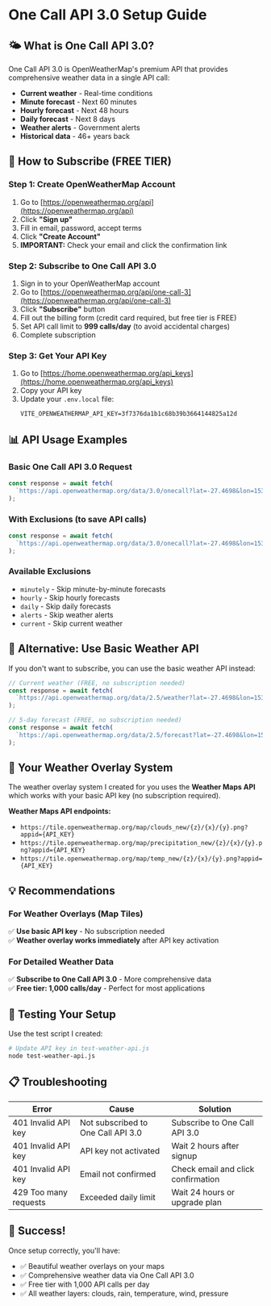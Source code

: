 # One Call API 3.0 Setup Guide

## 🌤️ What is One Call API 3.0?

One Call API 3.0 is OpenWeatherMap's premium API that provides comprehensive weather data in a single API call:

- **Current weather** - Real-time conditions
- **Minute forecast** - Next 60 minutes
- **Hourly forecast** - Next 48 hours  
- **Daily forecast** - Next 8 days
- **Weather alerts** - Government alerts
- **Historical data** - 46+ years back

## 🔑 How to Subscribe (FREE TIER)

### Step 1: Create OpenWeatherMap Account
1. Go to [https://openweathermap.org/api](https://openweathermap.org/api)
2. Click **"Sign up"** 
3. Fill in email, password, accept terms
4. Click **"Create Account"**
5. **IMPORTANT:** Check your email and click the confirmation link

### Step 2: Subscribe to One Call API 3.0
1. Sign in to your OpenWeatherMap account
2. Go to [https://openweathermap.org/api/one-call-3](https://openweathermap.org/api/one-call-3)
3. Click **"Subscribe"** button
4. Fill out the billing form (credit card required, but free tier is FREE)
5. Set API call limit to **999 calls/day** (to avoid accidental charges)
6. Complete subscription

### Step 3: Get Your API Key
1. Go to [https://home.openweathermap.org/api_keys](https://home.openweathermap.org/api_keys)
2. Copy your API key
3. Update your `.env.local` file:
   ```env
   VITE_OPENWEATHERMAP_API_KEY=3f7376da1b1c68b39b3664144825a12d
   ```

## 📊 API Usage Examples

### Basic One Call API 3.0 Request
```javascript
const response = await fetch(
  `https://api.openweathermap.org/data/3.0/onecall?lat=-27.4698&lon=153.0251&appid=${API_KEY}&units=metric`
);
```

### With Exclusions (to save API calls)
```javascript
const response = await fetch(
  `https://api.openweathermap.org/data/3.0/onecall?lat=-27.4698&lon=153.0251&exclude=minutely,alerts&appid=${API_KEY}&units=metric`
);
```

### Available Exclusions
- `minutely` - Skip minute-by-minute forecasts
- `hourly` - Skip hourly forecasts  
- `daily` - Skip daily forecasts
- `alerts` - Skip weather alerts
- `current` - Skip current weather

## 🔄 Alternative: Use Basic Weather API

If you don't want to subscribe, you can use the basic weather API instead:

```javascript
// Current weather (FREE, no subscription needed)
const response = await fetch(
  `https://api.openweathermap.org/data/2.5/weather?lat=-27.4698&lon=153.0251&appid=${API_KEY}&units=metric`
);

// 5-day forecast (FREE, no subscription needed)  
const response = await fetch(
  `https://api.openweathermap.org/data/2.5/forecast?lat=-27.4698&lon=153.0251&appid=${API_KEY}&units=metric`
);
```

## 🎯 Your Weather Overlay System

The weather overlay system I created for you uses the **Weather Maps API** which works with your basic API key (no subscription required).

**Weather Maps API endpoints:**
- `https://tile.openweathermap.org/map/clouds_new/{z}/{x}/{y}.png?appid={API_KEY}`
- `https://tile.openweathermap.org/map/precipitation_new/{z}/{x}/{y}.png?appid={API_KEY}`
- `https://tile.openweathermap.org/map/temp_new/{z}/{x}/{y}.png?appid={API_KEY}`

## 💡 Recommendations

### For Weather Overlays (Map Tiles)
✅ **Use basic API key** - No subscription needed  
✅ **Weather overlay works immediately** after API key activation

### For Detailed Weather Data
✅ **Subscribe to One Call API 3.0** - More comprehensive data  
✅ **Free tier: 1,000 calls/day** - Perfect for most applications

## 🔧 Testing Your Setup

Use the test script I created:

```bash
# Update API key in test-weather-api.js
node test-weather-api.js
```

## 📋 Troubleshooting

| Error | Cause | Solution |
|-------|-------|----------|
| 401 Invalid API key | Not subscribed to One Call API 3.0 | Subscribe to One Call API 3.0 |
| 401 Invalid API key | API key not activated | Wait 2 hours after signup |
| 401 Invalid API key | Email not confirmed | Check email and click confirmation |
| 429 Too many requests | Exceeded daily limit | Wait 24 hours or upgrade plan |

## 🎉 Success!

Once setup correctly, you'll have:
- ✅ Beautiful weather overlays on your maps
- ✅ Comprehensive weather data via One Call API 3.0
- ✅ Free tier with 1,000 API calls per day
- ✅ All weather layers: clouds, rain, temperature, wind, pressure 